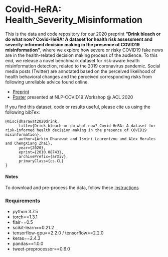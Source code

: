 # Covid-HeRA: Health_Severity_Misinformation 
This is the data and code repository for our 2020 preprint **"Drink bleach or do what now? Covid-HeRA: A dataset for health risk assessment and severity-informed decision making in the presence of COVID19 misinformation"**, where we explore how severe or risky COVID19 fake news are in the health-related decision making process of the audience. To this end, we release a novel benchmark dataset for risk-aware health misinformation detection, related to the 2019 coronavirus pandemic. Social media posts (Twitter) are annotated based on the perceived likelihood of health behavioral changes and the perceived corresponding risks from following unreliable advice found online.

- [Preprint](https://arxiv.org/abs/2010.08743) 
- [Poster](https://uofi.app.box.com/v/CovidHeRAmisinformation) presented at NLP-COVID19 Workshop @ ACL 2020


If you find this dataset, code or results useful, please cite us using the following bibTex:
```
@misc{dharawat2020drink,
      title={Drink bleach or do what now? Covid-HeRA: A dataset for risk-informed health decision making in the presence of COVID19 misinformation}, 
      author={Arkin Dharawat and Ismini Lourentzou and Alex Morales and ChengXiang Zhai},
      year={2020},
      eprint={2010.08743},
      archivePrefix={arXiv},
      primaryClass={cs.CL}
}
```

#### Notes
To download and pre-process the data, follow these [instructions](https://github.com/TIMAN-group/covid19_misinformation/blob/master/data/README.md)

### Requirements
- python 3.7.5
- torch==1.3.1
- flair==0.5 
- scikit-learn==0.21.2
- tensorflow-gpu==2.2.0 / tensorflow==2.2.0
- keras==2.4.3
- pandas==1.0.0
- tweet-preprocessor==0.6.0
